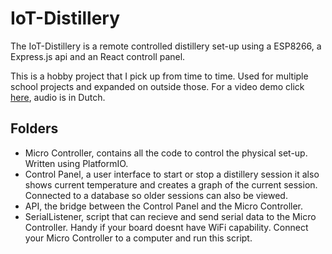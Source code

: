 # IoT-Distillery
The IoT-Distillery is a remote controlled distillery set-up using a ESP8266, a Express.js api and an React controll panel.

This is a hobby project that I pick up from time to time. Used for multiple school projects and expanded on outside those. For a video demo click [here](https://youtu.be/6Cbey2tjaiA), audio is in Dutch.

## Folders
- Micro Controller, contains all the code to control the physical set-up. Written using PlatformIO.
- Control Panel, a user interface to start or stop a distillery session it also shows current temperature and creates a graph of the current session. Connected to a database so older sessions can also be viewed.
- API, the bridge between the Control Panel and the Micro Controller.
- SerialListener, script that can recieve and send serial data to the Micro Controller. Handy if your board doesnt have WiFi capability. Connect your Micro Controller to a computer and run this script.
